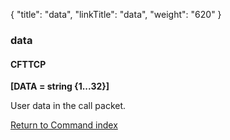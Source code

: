 {
    "title": "data",
    "linkTitle": "data",
    "weight": "620"
}<span id="data"></span>

### data

#### CFTTCP

****\[DATA = string {1...32}\]****

User data in the call packet.

[Return to Command index](../../)
